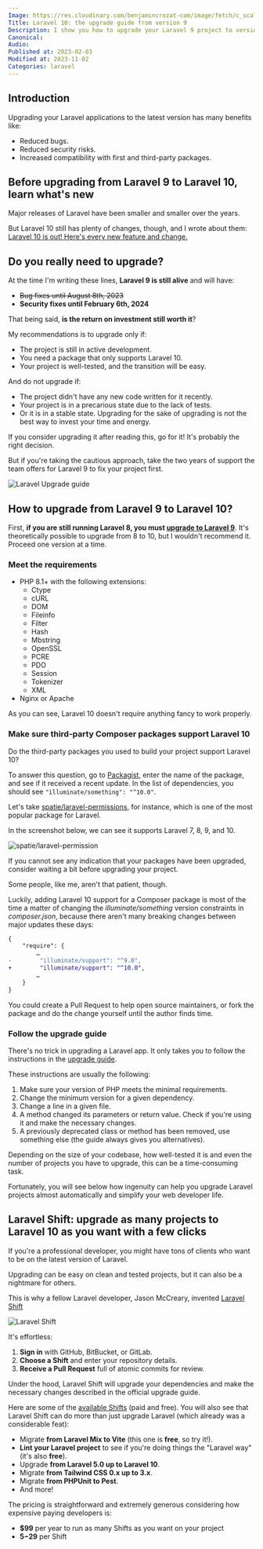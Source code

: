 ```yaml
---
Image: https://res.cloudinary.com/benjamincrozat-com/image/fetch/c_scale,f_webp,q_auto,w_1200/https://life-long-bunny.fra1.digitaloceanspaces.com/media-library/production/28/laravel-10-upgrade-guide_myjbgv.png
Title: Laravel 10: the upgrade guide from version 9
Description: I show you how to upgrade your Laravel 9 project to version 10 and help you decide whether the return on investment is worth it.
Canonical: 
Audio:
Published at: 2023-02-03
Modified at: 2023-11-02
Categories: laravel
---
```


## Introduction

Upgrading your Laravel applications to the latest version has many benefits like:
- Reduced bugs.
- Reduced security risks.
- Increased compatibility with first and third-party packages.

## Before upgrading from Laravel 9 to Laravel 10, learn what's new

Major releases of Laravel have been smaller and smaller over the years.

But Laravel 10 still has plenty of changes, though, and I wrote about them: [Laravel 10 is out! Here's every new feature and change.](https://benjamincrozat.com/laravel-10)

## Do you really need to upgrade?

At the time I'm writing these lines, **Laravel 9 is still alive** and will have:
- ~~Bug fixes until August 8th, 2023~~
- **Security fixes until February 6th, 2024**

That being said, **is the return on investment still worth it**?

My recommendations is to upgrade only if:
- The project is still in active development.
- You need a package that only supports Laravel 10.
- Your project is well-tested, and the transition will be easy.

And do not upgrade if:
- The project didn't have any new code written for it recently.
- Your project is in a precarious state due to the lack of tests.
- Or it is in a stable state. Upgrading for the sake of upgrading is not the best way to invest your time and energy.

If you consider upgrading it after reading this, go for it! It's probably the right decision.

But if you're taking the cautious approach, take the two years of support the team offers for Laravel 9 to fix your project first.

![Laravel Upgrade guide](https://life-long-bunny.fra1.digitaloceanspaces.com/media-library/production/130/conversions/Screenshot_2023-02-03_at_11.00.57_sruzij-medium.jpg)

## How to upgrade from Laravel 9 to Laravel 10?

First, **if you are still running Laravel 8, you must [upgrade to Laravel 9](https://benjamincrozat.com/laravel-9-upgrade-guide)**. It's theoretically possible to upgrade from 8 to 10, but I wouldn't recommend it. Proceed one version at a time.

### Meet the requirements

- PHP 8.1+ with the following extensions:
  - Ctype
  - cURL
  - DOM
  - Fileinfo
  - Filter
  - Hash
  - Mbstring
  - OpenSSL
  - PCRE
  - PDO
  - Session
  - Tokenizer
  - XML
- Nginx or Apache

As you can see, Laravel 10 doesn't require anything fancy to work properly.

### Make sure third-party Composer packages support Laravel 10

Do the third-party packages you used to build your project support Laravel 10?

To answer this question, go to [Packagist](https://packagist.org), enter the name of the package, and see if it received a recent update. In the list of dependencies, you should see `"ìlluminate/something": "^10.0"`.

Let's take [spatie/laravel-permissions](https://packagist.org/packages/spatie/laravel-permission), for instance, which is one of the most popular package for Laravel.

In the screenshot below, we can see it supports Laravel 7, 8, 9, and 10.

![spatie/laravel-permission](https://life-long-bunny.fra1.digitaloceanspaces.com/media-library/production/131/conversions/Screenshot_2023-02-04_at_18.16.02_nvvzfb-medium.jpg)

If you cannot see any indication that your packages have been upgraded, consider waiting a bit before upgrading your project.

Some people, like me, aren't that patient, though.

Luckily, adding Laravel 10 support for a Composer package is most of the time a matter of changing the *illuminate/something* version constraints in *composer.json*, because there aren't many breaking changes between major updates these days:

```diff
{
    "require": {
        …
-        "illuminate/support": "^9.0",
+        "illuminate/support": "^10.0",
        …
    }
}
```

You could create a Pull Request to help open source maintainers, or fork the package and do the change yourself until the author finds time.

### Follow the upgrade guide

There's no trick in upgrading a Laravel app. It only takes you to follow the instructions in the [upgrade guide](https://laravel.com/docs/master/upgrade).

These instructions are usually the following:
1. Make sure your version of PHP meets the minimal requirements.
2. Change the minimum version for a given dependency.
3. Change a line in a given file.
4. A method changed its parameters or return value. Check if you're using it and make the necessary changes.
5. A previously deprecated class or method has been removed, use something else (the guide always gives you alternatives).

Depending on the size of your codebase, how well-tested it is and even the number of projects you have to upgrade, this can be a time-consuming task.

Fortunately, you will see below how ingenuity can help you upgrade Laravel projects almost automatically and simplify your web developer life.

## Laravel Shift: upgrade as many projects to Laravel 10 as you want with a few clicks

If you're a professional developer, you might have tons of clients who want to be on the latest version of Laravel.

Upgrading can be easy on clean and tested projects, but it can also be a nightmare for others.

This is why a fellow Laravel developer, Jason McCreary, invented [Laravel Shift](https://laravelshift.com?utm_campaign=laravel-10-upgrade-guide&utm_source=benjamincrozat.com&utm_medium=blogpost&utm_content=textlink)

![Laravel Shift](https://life-long-bunny.fra1.digitaloceanspaces.com/media-library/production/132/conversions/Screenshot_2023-02-03_at_10.55.36_ccqoia-medium.jpg)

It's effortless:
1. **Sign in** with GitHub, BitBucket, or GitLab.
2. **Choose a Shift** and enter your repository details.
3. **Receive a Pull Request** full of atomic commits for review.

Under the hood, Laravel Shift will upgrade your dependencies and make the necessary changes described in the official upgrade guide.

Here are some of the [available Shifts](https://laravelshift.com/shifts?utm_campaign=laravel-10-upgrade-guide&utm_source=benjamincrozat.com&utm_medium=blogpost&utm_content=textlink) (paid and free). You will also see that Laravel Shift can do more than just upgrade Laravel (which already was a considerable feat):
- Migrate **from Laravel Mix to Vite** (this one is **free**, so try it!).
- **Lint your Laravel project** to see if you're doing things the "Laravel way" (it's also **free**).
- Upgrade **from Laravel 5.0 up to Laravel 10**.
- Migrate **from Tailwind CSS 0.x up to 3.x**.
- Migrate **from PHPUnit to Pest**.
- And more!

The pricing is straightforward and extremely generous considering how expensive paying developers is:
- **$99** per year to run as many Shifts as you want on your project
- **$5-$29** per Shift

